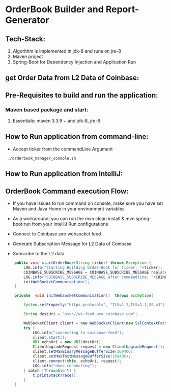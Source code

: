 # OrderBook Builder and Report-Generator


## Tech-Stack:
1. Algorithm is implemented in jdk-8 and runs on jre-8
3. Maven project
4. Spring-Boot for Dependency Injection and Application Run

## get Order Data from L2 Data of Coinbase:




## Pre-Requisites to build and run the application:

### Maven based package and start:

1.  Essentials:  maven 3.3.9 + and jdk-8, jre-8



## How to Run application from command-line:

- Accept ticker from the commandLine Argument

 ```shell
  ./orderbook_manager_console.sh

 ``` 


## How to Run application from IntelliJ:


 
 
 
## OrderBook Command execution Flow: 
 
- If you have issues to run command on console, make sure you have set
  Maven and Java Home in your environment variables
  
- As a workaround, you can run the mvn clean install & mvn
  spring-boot:run from your intelliJ Run configurations

- Connect to Coinbase-pro websocket feed 

- Generate Subscription Message for L2 Data of Coinbase

- Subscribe to the L2 data

```java
    public void startOrderBook(String ticker) throws Exception {
        LOG.info("starting Building Order-Book for Ticker: "+ticker);
        COINBASE_SUBSCRIBE_MESSAGE = COINBASE_SUBSCRIBE_MESSAGE.replace("tickerReplaceableByCommandLineArgument",ticker);
        LOG.info("COINBASE_SUBSCRIBE_MESSAGE after commandline: "+COINBASE_SUBSCRIBE_MESSAGE);
        initWebSocketCommunication();
    }

    private  void initWebSocketCommunication()  throws Exception{

        System.setProperty("https.protocols", "TLSv1.2,TLSv1.1,SSLv3");

        String destUri = "wss://ws-feed.pro.coinbase.com";

        WebSocketClient client = new WebSocketClient(new SslContextFactory());
        try {
            LOG.info("connecting to coinbase-feed");
            client.start();
            URI echoUri = new URI(destUri);
            ClientUpgradeRequest request = new ClientUpgradeRequest();
            client.setMaxBinaryMessageBufferSize(169406);
            client.setMaxTextMessageBufferSize(169406);
            client.connect(this, echoUri, request);
            LOG.info("done connecting");
        } catch (Throwable t) {
            t.printStackTrace();
        }
    }
```

